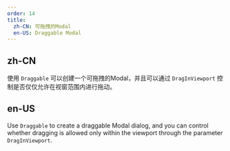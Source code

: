 ```yaml
---
order: 14
title:
  zh-CN: 可拖拽的Modal
  en-US: Draggable Modal
---
```


## zh-CN

使用 `Draggable` 可以创建一个可拖拽的Modal，并且可以通过 `DragInViewport` 控制是否仅仅允许在视窗范围内进行拖动。

## en-US

Use `Draggable` to create a draggable Modal dialog, and you can control whether dragging is allowed only within the viewport through the parameter `DragInViewport`.
